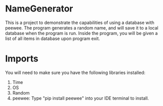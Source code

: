 # NameGenerator
This is a project to demonstrate the capabilities of using a database with peewee.  The program generates a random name, and will save it to a local database when the program is run.  Inside the program, you will be given a list of all items in database upon program exit.  

# Imports
You will need to make sure you have the following libraries installed:
1. Time
2. OS
3. Random
4. peewee:
   Type "pip install peewee" into your IDE terminal to install.
